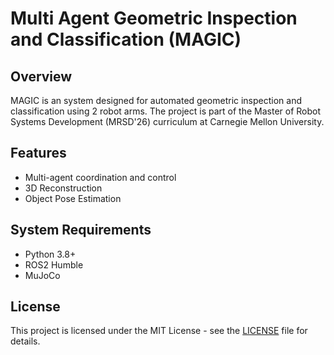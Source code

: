 # Multi Agent Geometric Inspection and Classification (MAGIC)

## Overview
MAGIC is an system designed for automated geometric inspection and classification using 2 robot arms. The project is part of the Master of Robot Systems Development (MRSD'26) curriculum at Carnegie Mellon University. 

## Features
- Multi-agent coordination and control
- 3D Reconstruction
- Object Pose Estimation

## System Requirements
- Python 3.8+
- ROS2 Humble
- MuJoCo

## License
This project is licensed under the MIT License - see the [LICENSE](LICENSE) file for details.
